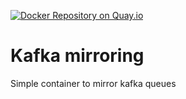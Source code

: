 [![Docker Repository on Quay.io](https://quay.io/repository/ptqa/kafka-mirror/status "Docker Repository on Quay.io")](https://quay.io/repository/ptqa/kafka-mirror)
# Kafka mirroring
Simple container to mirror kafka queues
